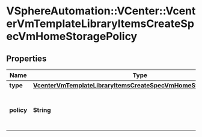 # VSphereAutomation::VCenter::VcenterVmTemplateLibraryItemsCreateSpecVmHomeStoragePolicy

## Properties
Name | Type | Description | Notes
------------ | ------------- | ------------- | -------------
**type** | [**VcenterVmTemplateLibraryItemsCreateSpecVmHomeStoragePolicyType**](VcenterVmTemplateLibraryItemsCreateSpecVmHomeStoragePolicyType.md) |  | [optional] 
**policy** | **String** | Identifier for the storage policy to use. | [optional] 


